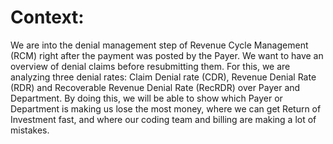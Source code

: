 # Context:
We are into the denial management step of Revenue Cycle Management (RCM) right after the payment was posted by the Payer. We want to have an overview of denial claims before resubmitting them. For this, we are analyzing three denial rates: Claim Denial rate (CDR), Revenue Denial Rate (RDR) and Recoverable Revenue Denial Rate (RecRDR) over Payer and Department. By doing this, we will be able to show which Payer or Department is making us lose the most money, where we can get Return of Investment fast, and where our coding team and billing are making a lot of mistakes.

